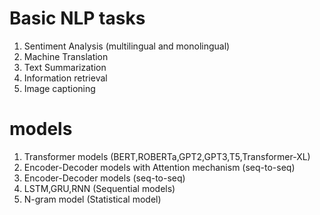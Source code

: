 # Basic NLP tasks

1. Sentiment Analysis (multilingual and monolingual)
2. Machine Translation
3. Text Summarization
4. Information retrieval
5. Image captioning


# models

1. Transformer models (BERT,ROBERTa,GPT2,GPT3,T5,Transformer-XL)
2. Encoder-Decoder models with Attention mechanism (seq-to-seq)
3. Encoder-Decoder models (seq-to-seq)
4. LSTM,GRU,RNN (Sequential models)
5. N-gram model (Statistical model)




